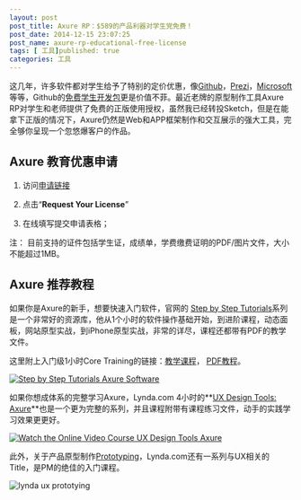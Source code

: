 ```yaml
---
layout: post
post_title: Axure RP：$589的产品利器对学生党免费！
post_date: 2014-12-15 23:07:25
post_name: axure-rp-educational-free-license
tags: [ 工具]published: true
categories: 工具
---
```


这几年，许多软件都对学生给予了特别的定价优惠，像[Github](https://education.github.com/)，[Prezi](http://prezi.com/pricing-8/edu/)，[Microsoft](http://products.office.com/en-us/student/office-in-education)等等，Github的[免费学生开发包](https://education.github.com/pack/)更是价值不菲。最近老牌的原型制作工具Axure RP对学生和老师提供了免费的正版使用授权，虽然我已经转投Sketch，但是在能拿下正版的情况下，Axure仍然是Web和APP框架制作和交互展示的强大工具，完全够你呈现一个忽悠爆客户的作品。

## Axure 教育优惠申请

1.  访问[申请链接](http://us6.campaign-archive2.com/?u=2491cf4a7299d18cd6b34c53d&amp;id=56fabb2321&amp;e=dde0e6327b)

2.  点击“**Request Your License**”

3.  在线填写提交申请表格；

注： 目前支持的证件包括学生证，成绩单，学费缴费证明的PDF/图片文件，大小不能超过1MB。

## Axure 推荐教程

如果你是Axure的新手，想要快速入门软件，官网的 [Step by Step Tutorials](http://www.axure.com/tutorials)系列是一个非常好的资源库，他从1个小时的软件操作基础开始，到进阶课程，动态面板，网站原型实战，到iPhone原型实战，非常的详尽，课程还都带有PDF的教学文件。

这里附上入门级1小时Core Training的链接：[教学课程](http://www.axure.com/learn/core/getting-started)， [PDF教程](http://d3g1p8ush40lh4.cloudfront.net/Tutorials/v7/AxureCoreTraining.pdf)。

[![Step by Step Tutorials   Axure Software](http://7arnhx.com1.z0.glb.clouddn.com/wp-content/uploads/2014/12/Step-by-Step-Tutorials-Axure-Software-600x549.png)](http://7arnhx.com1.z0.glb.clouddn.com/wp-content/uploads/2014/12/Step-by-Step-Tutorials-Axure-Software.png)

如果你想成体系的完整学习Axure，Lynda.com 4小时的**[UX Design Tools: Axure](http://www.lynda.com/Web-User-Experience-tutorials/UX-Design-Tools-Axure/157028-2.html)**也是一个更为完整的系列，并且课程附带有课程练习文件，动手的实践学习效果更更好。

[![Watch the Online Video Course UX Design Tools  Axure](http://7arnhx.com1.z0.glb.clouddn.com/wp-content/uploads/2014/12/Watch-the-Online-Video-Course-UX-Design-Tools-Axure-311x600.png)](http://7arnhx.com1.z0.glb.clouddn.com/wp-content/uploads/2014/12/Watch-the-Online-Video-Course-UX-Design-Tools-Axure.png)

此外，关于产品原型制作[Prototyping](http://www.lynda.com/Prototyping-training-tutorials/95-0.html)，Lynda.com还有一系列与UX相关的Title，是PM的绝佳的入门课程。

![lynda ux prototying](http://7arnhx.com1.z0.glb.clouddn.com/wp-content/uploads/2014/12/lynda-ux-prototying-488x600.png)